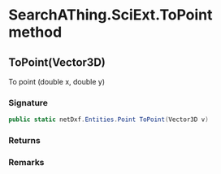 # SearchAThing.SciExt.ToPoint method
## ToPoint(Vector3D)
To point (double x, double y)

### Signature
```csharp
public static netDxf.Entities.Point ToPoint(Vector3D v)
```
### Returns

### Remarks

